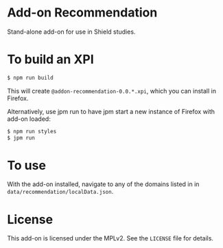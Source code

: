 # Add-on Recommendation
Stand-alone add-on for use in Shield studies.

# To build an XPI
```bash
$ npm run build
```

This will create `@addon-recommendation-0.0.*.xpi`, which you can install in Firefox.

Alternatively, use jpm run to have jpm start a new instance of Firefox with add-on loaded:
```bash
$ npm run styles
$ jpm run
```

# To use
With the add-on installed, navigate to any of the domains listed in
in `data/recommendation/localData.json`. 

# License
This add-on is licensed under the MPLv2. See the `LICENSE` file for details.
